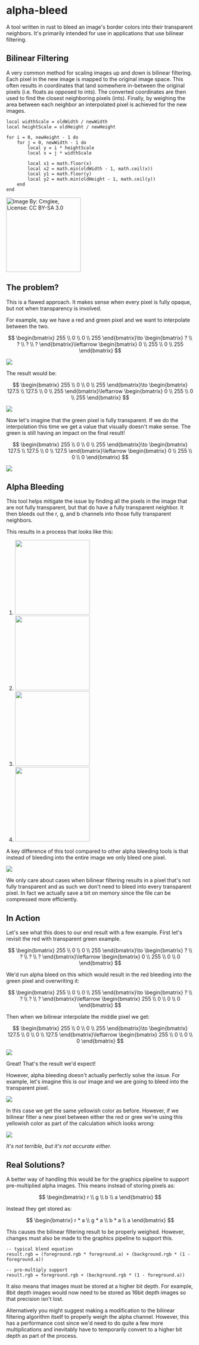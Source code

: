 # alpha-bleed

A tool written in rust to bleed an image's border colors into their transparent neighbors. It's primarily intended for use in applications that use bilinear filtering.

## Bilinear Filtering

A very common method for scaling images up and down is bilinear filtering. Each pixel in the new image is mapped to the original image space. This often results in coordinates that land somewhere in-between the original pixels (i.e. floats as opposed to ints). The converted coordinates are then used to find the closest neighboring pixels (ints). Finally, by weighing the area between each neighbor an interpolated pixel is achieved for the new images.

```luau
local widthScale = oldWidth / newWidth
local heightScale = oldHeight / newHeight

for i = 0, newHeight - 1 do
	for j = 0, newWidth - 1 do
		local y = i * heightScale
		local x = j * widthScale

		local x1 = math.floor(x)
		local x2 = math.min(oldWidth - 1, math.ceil(x))
		local y1 = math.floor(y)
		local y2 = math.min(oldHeight - 1, math.ceil(y))
	end
end
```

[<img src="imgs/bilinear.svg" width="200" title="Image By: Cmglee, License: CC BY-SA 3.0">](https://commons.wikimedia.org/w/index.php?curid=21409164)

## The problem?

This is a flawed approach. It makes sense when every pixel is fully opaque, but not when transparency is involved.

For example, say we have a red and green pixel and we want to interpolate between the two.

$$
 \begin{bmatrix}
255 \\
0 \\
0 \\
255
\end{bmatrix}\to \begin{bmatrix}
? \\
? \\
? \\
?
\end{bmatrix}\leftarrow  \begin{bmatrix}
0 \\
255 \\
0 \\
255
\end{bmatrix}
$$

<img src="imgs/red_green1.png">

The result would be:

$$
 \begin{bmatrix}
255 \\
0 \\
0 \\
255
\end{bmatrix}\to \begin{bmatrix}
127.5 \\
127.5 \\
0 \\
255
\end{bmatrix}\leftarrow  \begin{bmatrix}
0 \\
255 \\
0 \\
255
\end{bmatrix}
$$

<img src="imgs/red_green2.png">

Now let's imagine that the green pixel is fully transparent. If we do the interpolation this time we get a value that visually doesn't make sense. The green is still having an impact on the final result!

$$
 \begin{bmatrix}
255 \\
0 \\
0 \\
255
\end{bmatrix}\to \begin{bmatrix}
127.5 \\
127.5 \\
0 \\
127.5
\end{bmatrix}\leftarrow  \begin{bmatrix}
0 \\
255 \\
0 \\
0
\end{bmatrix}
$$

<img src="imgs/red_green3.png">

## Alpha Bleeding

This tool helps mitigate the issue by finding all the pixels in the image that are not fully transparent, but that do have a fully transparent neighbor. It then bleeds out the r, g, and b channels into those fully transparent neighbors.

This results in a process that looks like this:

1. <img src="imgs/tree_bled0.png" width="200">
2. <img src="imgs/tree_bled20.png" width="200">
3. <img src="imgs/tree_bled40.png" width="200">
4. <img src="imgs/tree_bled_full.png" width="200">

A key difference of this tool compared to other alpha bleeding tools is that instead of bleeding into the entire image we only bleed one pixel.

<img src="imgs/tree_bled_unique.png">

We only care about cases when bilinear filtering results in a pixel that's not fully transparent and as such we don't need to bleed into every transparent pixel. In fact we actually save a bit on memory since the file can be compressed more efficiently.

## In Action

Let's see what this does to our end result with a few example. First let's revisit the red with transparent green example.

$$
 \begin{bmatrix}
255 \\
0 \\
0 \\
255
\end{bmatrix}\to \begin{bmatrix}
? \\
? \\
? \\
?
\end{bmatrix}\leftarrow  \begin{bmatrix}
0 \\
255 \\
0 \\
0
\end{bmatrix}
$$

We'd run alpha bleed on this which would result in the red bleeding into the green pixel and overwriting it:

$$
 \begin{bmatrix}
255 \\
0 \\
0 \\
255
\end{bmatrix}\to \begin{bmatrix}
? \\
? \\
? \\
?
\end{bmatrix}\leftarrow  \begin{bmatrix}
255 \\
0 \\
0 \\
0
\end{bmatrix}
$$

Then when we bilinear interpolate the middle pixel we get:

$$
 \begin{bmatrix}
255 \\
0 \\
0 \\
255
\end{bmatrix}\to \begin{bmatrix}
127.5 \\
0 \\
0 \\
127.5
\end{bmatrix}\leftarrow  \begin{bmatrix}
255 \\
0 \\
0 \\
0
\end{bmatrix}
$$

<img src="imgs/red_green4.png">

Great! That's the result we'd expect!

However, alpha bleeding doesn't actually perfectly solve the issue. For example, let's imagine this is our image and we are going to bleed into the transparent pixel.

<img src="imgs/red_green5.png">

In this case we get the same yellowish color as before. However, if we bilinear filter a new pixel between either the red or gree we're using this yellowish color as part of the calculation which looks wrong:

<img src="imgs/red_green6.png">

*It's not terrible, but it's not accurate either.*

## Real Solutions?

A better way of handling this would be for the graphics pipeline to support pre-multiplied alpha images. This means instead of storing pixels as:

$$
 \begin{bmatrix}
r \\
g \\
b \\
a
\end{bmatrix}
$$

Instead they get stored as:

$$
 \begin{bmatrix}
r * a \\
g * a \\
b * a \\
a
\end{bmatrix}
$$

This causes the bilinear filtering result to be properly weighed. However, changes must also be made to the graphics pipeline to support this.

```
-- typical blend equation
result.rgb = (foreground.rgb * foreground.a) + (background.rgb * (1 - foreground.a))

-- pre-multiply support
result.rgb = foreground.rgb + (background.rgb * (1 - foreground.a))
```

It also means that images must be stored at a higher bit depth. For example, 8bit depth images would now need to be stored as 16bit depth images so that precision isn't lost.

Alternatively you might suggest making a modification to the bilinear filtering algorithm itself to properly weigh the alpha channel. However, this has a performance cost since we'd need to do quite a few more multiplications and inevitably have to temporarily convert to a higher bit depth as part of the process.